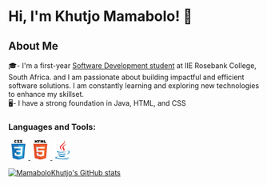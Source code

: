 # Hi, I'm Khutjo Mamabolo! 👋

## About Me
🎓- I'm a first-year [Software Development student](https://www.rosebankcollege.co.za/qualifications/iie-diploma-in-it-in-software-development/) at IIE Rosebank College, South Africa. and I am passionate about building impactful and efficient software solutions. I am constantly learning and exploring new technologies to enhance my skillset.<br>
🖥️- I have a strong foundation in Java, HTML, and CSS

<h3 align="left">Languages and Tools:</h3>
<p align="left"> <a href="https://www.w3schools.com/css/" target="_blank" rel="noreferrer"> <img src="https://raw.githubusercontent.com/devicons/devicon/master/icons/css3/css3-original-wordmark.svg" alt="css3" width="40" height="40"/> </a> <a href="https://www.w3.org/html/" target="_blank" rel="noreferrer"> <img src="https://raw.githubusercontent.com/devicons/devicon/master/icons/html5/html5-original-wordmark.svg" alt="html5" width="40" height="40"/> </a> <a href="https://www.java.com" target="_blank" rel="noreferrer"> <img src="https://raw.githubusercontent.com/devicons/devicon/master/icons/java/java-original.svg" alt="java" width="40" height="40"/> </a> </p>

[![MamaboloKhutjo's GitHub stats](https://github-readme-stats.vercel.app/api?username=MamaboloKhutjo&show_icons=true&theme=chartreuse-dark)](https://github.com/anuraghazra/github-readme-stats)


